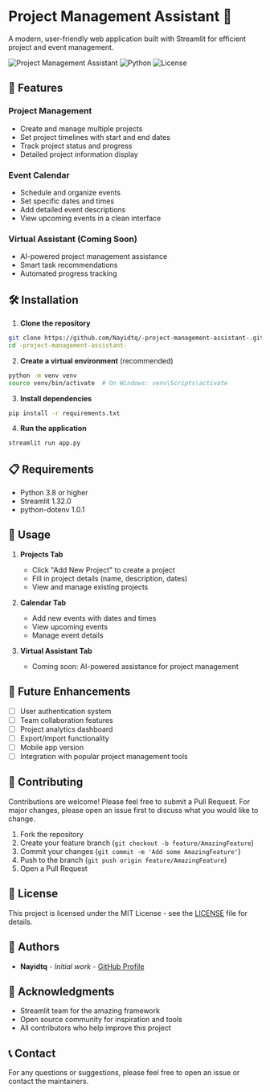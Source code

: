 # Project Management Assistant 🚀

A modern, user-friendly web application built with Streamlit for efficient project and event management.

![Project Management Assistant](https://img.shields.io/badge/Streamlit-1.32.0-FF4B4B?style=for-the-badge&logo=streamlit&logoColor=white)
![Python](https://img.shields.io/badge/Python-3.8+-blue?style=for-the-badge&logo=python&logoColor=white)
![License](https://img.shields.io/badge/License-MIT-green?style=for-the-badge)

## 🌟 Features

### Project Management
- Create and manage multiple projects
- Set project timelines with start and end dates
- Track project status and progress
- Detailed project information display

### Event Calendar
- Schedule and organize events
- Set specific dates and times
- Add detailed event descriptions
- View upcoming events in a clean interface

### Virtual Assistant (Coming Soon)
- AI-powered project management assistance
- Smart task recommendations
- Automated progress tracking

## 🛠️ Installation

1. **Clone the repository**
```bash
git clone https://github.com/Nayidtq/-project-management-assistant-.git
cd -project-management-assistant-
```

2. **Create a virtual environment** (recommended)
```bash
python -m venv venv
source venv/bin/activate  # On Windows: venv\Scripts\activate
```

3. **Install dependencies**
```bash
pip install -r requirements.txt
```

4. **Run the application**
```bash
streamlit run app.py
```

## 📋 Requirements

- Python 3.8 or higher
- Streamlit 1.32.0
- python-dotenv 1.0.1

## 🎯 Usage

1. **Projects Tab**
   - Click "Add New Project" to create a project
   - Fill in project details (name, description, dates)
   - View and manage existing projects

2. **Calendar Tab**
   - Add new events with dates and times
   - View upcoming events
   - Manage event details

3. **Virtual Assistant Tab**
   - Coming soon: AI-powered assistance for project management

## 🚀 Future Enhancements

- [ ] User authentication system
- [ ] Team collaboration features
- [ ] Project analytics dashboard
- [ ] Export/import functionality
- [ ] Mobile app version
- [ ] Integration with popular project management tools

## 🤝 Contributing

Contributions are welcome! Please feel free to submit a Pull Request. For major changes, please open an issue first to discuss what you would like to change.

1. Fork the repository
2. Create your feature branch (`git checkout -b feature/AmazingFeature`)
3. Commit your changes (`git commit -m 'Add some AmazingFeature'`)
4. Push to the branch (`git push origin feature/AmazingFeature`)
5. Open a Pull Request

## 📝 License

This project is licensed under the MIT License - see the [LICENSE](LICENSE) file for details.

## 👥 Authors

- **Nayidtq** - *Initial work* - [GitHub Profile](https://github.com/Nayidtq)

## 🙏 Acknowledgments

- Streamlit team for the amazing framework
- Open source community for inspiration and tools
- All contributors who help improve this project

## 📞 Contact

For any questions or suggestions, please feel free to open an issue or contact the maintainers.

